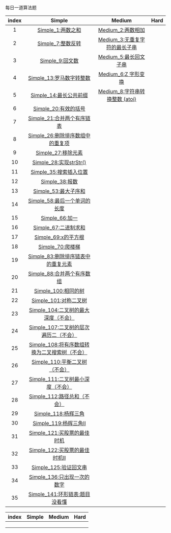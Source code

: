 每日一道算法题



| index |                            Simple                            |                         Medium                         | Hard |
| :---: | :----------------------------------------------------------: | :----------------------------------------------------: | ---- |
|   1   |          [Simple_1:两数之和](simple/Simple_1.java)           |       [Medium_2:两数相加](medium/Medium_2.java)        |      |
|   2   |          [Simple_7:整数反转](simple/Simple_7.java)           | [Medium_3:无重复字符的最长子串](medium/Medium_3.java)  |      |
|   3   |           [Simple_9:回文数](simple/Simple_9.java)            |     [Medium_5:最长回文子串](medium/Medium_5.java)      |      |
|   4   |      [Simple_13:罗马数字转整数](simple/Simple_13.java)       |      [Medium_6:Z 字形变换](medium/Medium_6.java)       |      |
|   5   |       [Simple_14:最长公共前缀](simple/Simple_14.java)        | [Medium_8:字符串转换整数 (atoi)](medium/Medium_8.java) |      |
|   6   |        [Simple_20:有效的括号](simple/Simple_20.java)         |                                                        |      |
|   7   |     [Simple_21:合并两个有序链表](simple/Simple_21.java)      |                                                        |      |
|   8   |  [Simple_26:删除排序数组中的重复项](simple/Simple_26.java)   |                                                        |      |
|   9   |         [Simple_27:移除元素](simple/Simple_27.java)          |                                                        |      |
|  10   |       [Simple_28:实现strStr()](simple/Simple_28.java)        |                                                        |      |
|  11   |       [Simple_35:搜索插入位置](simple/Simple_35.java)        |                                                        |      |
|  12   |           [Simple_38:报数](simple/Simple_38.java)            |                                                        |      |
|  13   |        [Simple_53:最大子序和](simple/Simple_53.java)         |                                                        |      |
|  14   |    [Simple_58:最后一个单词的长度](simple/Simple_58.java)     |                                                        |      |
|  15   |           [Simple_66:加一](simple/Simple_66.java)            |                                                        |      |
|  16   |        [Simple_67:二进制求和](simple/Simple_67.java)         |                                                        |      |
|  17   |         [Simple_69:x的平方根](simple/Simple_69.java)         |                                                        |      |
|  18   |          [Simple_70:爬楼梯](simple/Simple_70.java)           |                                                        |      |
|  19   | [Simple_83:删除排序链表中的重复元素](simple/Simple_83.java)  |                                                        |      |
|  20   |     [Simple_88:合并两个有序数组](simple/Simple_88.java)      |                                                        |      |
|  21   |        [Simple_100:相同的树](simple/Simple_100.java)         |                                                        |      |
|  22   |       [Simple_101:对称二叉树](simple/Simple_101.java)        |                                                        |      |
|  23   | [Simple_104:二叉树的最大深度（不会）](simple/Simple_104.java) |                                                        |      |
|  24   | [Simple_107:二叉树的层次遍历二（不会）](simple/Simple_107.java) |                                                        |      |
|  25   | [Simple_108:将有序数组转换为二叉搜索树（不会）](simple/Simple_108.java) |                                                        |      |
|  26   |   [Simple_110:平衡二叉树（不会）](simple/Simple_110.java)    |                                                        |      |
|  27   | [Simple_111:二叉树最小深度（不会）](simple/Simple_111.java)  |                                                        |      |
|  28   |    [Simple_112:路径总和（不会）](simple/Simple_112.java)     |                                                        |      |
|  29   |        [Simple_118:杨辉三角](simple/Simple_118.java)         |                                                        |      |
|  30   |        [Simple_119:杨辉三角Ⅱ](simple/Simple_119.java)        |                                                        |      |
|  31   |    [Simple_121:买股票的最佳时机](simple/Simple_121.java)     |                                                        |      |
|  32   |    [Simple_122:买股票的最佳时机Ⅱ](simple/Simple_122.java)    |                                                        |      |
|  33   |       [Simple_125:验证回文串](simple/Simple_125.java)        |                                                        |      |
|  34   |    [Simple_136:只出现一次的数字](simple/Simple_136.java)     |                                                        |      |
|  35   |   [Simple_141:环形链表:题目没看懂](simple/Simple_141.java)   |                                                        |      |















| index | Simple | Medium | Hard |
| ----- | ------ | ------ | ---- |
|       |        |        |      |
|       |        |        |      |
|       |        |        |      |

